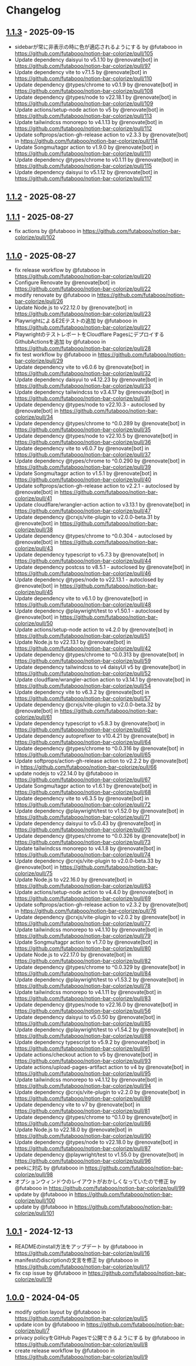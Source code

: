 # Changelog

## [1.1.3](https://github.com/futabooo/notion-bar-colorize/compare/1.1.2...1.1.3) - 2025-09-15
- sidebarが常に非表示の時に色が適応されるようにする by @futabooo in https://github.com/futabooo/notion-bar-colorize/pull/105
- Update dependency daisyui to v5.1.10 by @renovate[bot] in https://github.com/futabooo/notion-bar-colorize/pull/97
- Update dependency vite to v7.1.5 by @renovate[bot] in https://github.com/futabooo/notion-bar-colorize/pull/110
- Update dependency @types/chrome to v0.1.9 by @renovate[bot] in https://github.com/futabooo/notion-bar-colorize/pull/108
- Update dependency @types/node to v22.18.1 by @renovate[bot] in https://github.com/futabooo/notion-bar-colorize/pull/109
- Update actions/setup-node action to v5 by @renovate[bot] in https://github.com/futabooo/notion-bar-colorize/pull/113
- Update tailwindcss monorepo to v4.1.13 by @renovate[bot] in https://github.com/futabooo/notion-bar-colorize/pull/112
- Update softprops/action-gh-release action to v2.3.3 by @renovate[bot] in https://github.com/futabooo/notion-bar-colorize/pull/114
- Update Songmu/tagpr action to v1.9.0 by @renovate[bot] in https://github.com/futabooo/notion-bar-colorize/pull/111
- Update dependency @types/chrome to v0.1.11 by @renovate[bot] in https://github.com/futabooo/notion-bar-colorize/pull/115
- Update dependency daisyui to v5.1.12 by @renovate[bot] in https://github.com/futabooo/notion-bar-colorize/pull/117

## [1.1.2](https://github.com/futabooo/notion-bar-colorize/compare/1.1.1...1.1.2) - 2025-08-27

## [1.1.1](https://github.com/futabooo/notion-bar-colorize/compare/1.1.0...1.1.1) - 2025-08-27
- fix actions by @futabooo in https://github.com/futabooo/notion-bar-colorize/pull/102

## [1.1.0](https://github.com/futabooo/notion-bar-colorize/compare/1.0.1...1.1.0) - 2025-08-27
- fix release workflow by @futabooo in https://github.com/futabooo/notion-bar-colorize/pull/20
- Configure Renovate by @renovate[bot] in https://github.com/futabooo/notion-bar-colorize/pull/22
- modify renovate by @futabooo in https://github.com/futabooo/notion-bar-colorize/pull/26
- Update Node.js to v22.12.0 by @renovate[bot] in https://github.com/futabooo/notion-bar-colorize/pull/23
- PlaywrightによるE2Eテストの追加 by @futabooo in https://github.com/futabooo/notion-bar-colorize/pull/27
- PlaywrightのテストレポートをCloudflare PagesにデプロイするGithubActionsを追加 by @futabooo in https://github.com/futabooo/notion-bar-colorize/pull/28
- fix test workflow by @futabooo in https://github.com/futabooo/notion-bar-colorize/pull/29
- Update dependency vite to v6.0.6 by @renovate[bot] in https://github.com/futabooo/notion-bar-colorize/pull/32
- Update dependency daisyui to v4.12.23 by @renovate[bot] in https://github.com/futabooo/notion-bar-colorize/pull/33
- Update dependency tailwindcss to v3.4.17 by @renovate[bot] in https://github.com/futabooo/notion-bar-colorize/pull/31
- Update dependency @types/node to v22.10.3 - autoclosed by @renovate[bot] in https://github.com/futabooo/notion-bar-colorize/pull/34
- Update dependency @types/chrome to ^0.0.289 by @renovate[bot] in https://github.com/futabooo/notion-bar-colorize/pull/35
- Update dependency @types/node to v22.10.5 by @renovate[bot] in https://github.com/futabooo/notion-bar-colorize/pull/36
- Update dependency vite to v6.0.7 by @renovate[bot] in https://github.com/futabooo/notion-bar-colorize/pull/37
- Update dependency @types/chrome to ^0.0.290 by @renovate[bot] in https://github.com/futabooo/notion-bar-colorize/pull/39
- Update Songmu/tagpr action to v1.5.1 by @renovate[bot] in https://github.com/futabooo/notion-bar-colorize/pull/40
- Update softprops/action-gh-release action to v2.2.1 - autoclosed by @renovate[bot] in https://github.com/futabooo/notion-bar-colorize/pull/41
- Update cloudflare/wrangler-action action to v3.13.1 by @renovate[bot] in https://github.com/futabooo/notion-bar-colorize/pull/47
- Update dependency @crxjs/vite-plugin to v2.0.0-beta.31 by @renovate[bot] in https://github.com/futabooo/notion-bar-colorize/pull/38
- Update dependency @types/chrome to ^0.0.304 - autoclosed by @renovate[bot] in https://github.com/futabooo/notion-bar-colorize/pull/43
- Update dependency typescript to v5.7.3 by @renovate[bot] in https://github.com/futabooo/notion-bar-colorize/pull/44
- Update dependency postcss to v8.5.1 - autoclosed by @renovate[bot] in https://github.com/futabooo/notion-bar-colorize/pull/46
- Update dependency @types/node to v22.13.1 - autoclosed by @renovate[bot] in https://github.com/futabooo/notion-bar-colorize/pull/45
- Update dependency vite to v6.1.0 by @renovate[bot] in https://github.com/futabooo/notion-bar-colorize/pull/48
- Update dependency @playwright/test to v1.50.1 - autoclosed by @renovate[bot] in https://github.com/futabooo/notion-bar-colorize/pull/50
- Update actions/setup-node action to v4.2.0 by @renovate[bot] in https://github.com/futabooo/notion-bar-colorize/pull/51
- Update Node.js to v22.13.1 by @renovate[bot] in https://github.com/futabooo/notion-bar-colorize/pull/42
- Update dependency @types/chrome to ^0.0.313 by @renovate[bot] in https://github.com/futabooo/notion-bar-colorize/pull/59
- Update dependency tailwindcss to v4 daisyUI v5 by @renovate[bot] in https://github.com/futabooo/notion-bar-colorize/pull/52
- Update cloudflare/wrangler-action action to v3.14.1 by @renovate[bot] in https://github.com/futabooo/notion-bar-colorize/pull/54
- Update dependency vite to v6.3.2 by @renovate[bot] in https://github.com/futabooo/notion-bar-colorize/pull/57
- Update dependency @crxjs/vite-plugin to v2.0.0-beta.32 by @renovate[bot] in https://github.com/futabooo/notion-bar-colorize/pull/61
- Update dependency typescript to v5.8.3 by @renovate[bot] in https://github.com/futabooo/notion-bar-colorize/pull/62
- Update dependency autoprefixer to v10.4.21 by @renovate[bot] in https://github.com/futabooo/notion-bar-colorize/pull/64
- Update dependency @types/chrome to ^0.0.316 by @renovate[bot] in https://github.com/futabooo/notion-bar-colorize/pull/65
- Update softprops/action-gh-release action to v2.2.2 by @renovate[bot] in https://github.com/futabooo/notion-bar-colorize/pull/66
- update nodejs to v22.14.0 by @futabooo in https://github.com/futabooo/notion-bar-colorize/pull/67
- Update Songmu/tagpr action to v1.6.1 by @renovate[bot] in https://github.com/futabooo/notion-bar-colorize/pull/68
- Update dependency vite to v6.3.5 by @renovate[bot] in https://github.com/futabooo/notion-bar-colorize/pull/72
- Update dependency @playwright/test to v1.52.0 by @renovate[bot] in https://github.com/futabooo/notion-bar-colorize/pull/71
- Update dependency daisyui to v5.0.43 by @renovate[bot] in https://github.com/futabooo/notion-bar-colorize/pull/70
- Update dependency @types/chrome to ^0.0.326 by @renovate[bot] in https://github.com/futabooo/notion-bar-colorize/pull/73
- Update tailwindcss monorepo to v4.1.8 by @renovate[bot] in https://github.com/futabooo/notion-bar-colorize/pull/74
- Update dependency @crxjs/vite-plugin to v2.0.0-beta.33 by @renovate[bot] in https://github.com/futabooo/notion-bar-colorize/pull/75
- Update Node.js to v22.16.0 by @renovate[bot] in https://github.com/futabooo/notion-bar-colorize/pull/63
- Update actions/setup-node action to v4.4.0 by @renovate[bot] in https://github.com/futabooo/notion-bar-colorize/pull/69
- Update softprops/action-gh-release action to v2.3.2 by @renovate[bot] in https://github.com/futabooo/notion-bar-colorize/pull/76
- Update dependency @crxjs/vite-plugin to v2.0.2 by @renovate[bot] in https://github.com/futabooo/notion-bar-colorize/pull/77
- Update tailwindcss monorepo to v4.1.10 by @renovate[bot] in https://github.com/futabooo/notion-bar-colorize/pull/79
- Update Songmu/tagpr action to v1.7.0 by @renovate[bot] in https://github.com/futabooo/notion-bar-colorize/pull/80
- Update Node.js to v22.17.0 by @renovate[bot] in https://github.com/futabooo/notion-bar-colorize/pull/82
- Update dependency @types/chrome to ^0.0.329 by @renovate[bot] in https://github.com/futabooo/notion-bar-colorize/pull/84
- Update dependency @playwright/test to v1.53.2 by @renovate[bot] in https://github.com/futabooo/notion-bar-colorize/pull/78
- Update tailwindcss monorepo to v4.1.11 by @renovate[bot] in https://github.com/futabooo/notion-bar-colorize/pull/83
- Update dependency @types/node to v22.16.0 by @renovate[bot] in https://github.com/futabooo/notion-bar-colorize/pull/56
- Update dependency daisyui to v5.0.50 by @renovate[bot] in https://github.com/futabooo/notion-bar-colorize/pull/85
- Update dependency @playwright/test to v1.54.2 by @renovate[bot] in https://github.com/futabooo/notion-bar-colorize/pull/88
- Update dependency typescript to v5.9.2 by @renovate[bot] in https://github.com/futabooo/notion-bar-colorize/pull/91
- Update actions/checkout action to v5 by @renovate[bot] in https://github.com/futabooo/notion-bar-colorize/pull/93
- Update actions/upload-pages-artifact action to v4 by @renovate[bot] in https://github.com/futabooo/notion-bar-colorize/pull/95
- Update tailwindcss monorepo to v4.1.12 by @renovate[bot] in https://github.com/futabooo/notion-bar-colorize/pull/94
- Update dependency @crxjs/vite-plugin to v2.2.0 by @renovate[bot] in https://github.com/futabooo/notion-bar-colorize/pull/89
- Update dependency vite to v7 by @renovate[bot] in https://github.com/futabooo/notion-bar-colorize/pull/81
- Update dependency @types/chrome to ^0.1.0 by @renovate[bot] in https://github.com/futabooo/notion-bar-colorize/pull/86
- Update Node.js to v22.18.0 by @renovate[bot] in https://github.com/futabooo/notion-bar-colorize/pull/90
- Update dependency @types/node to v22.18.0 by @renovate[bot] in https://github.com/futabooo/notion-bar-colorize/pull/87
- Update dependency @playwright/test to v1.55.0 by @renovate[bot] in https://github.com/futabooo/notion-bar-colorize/pull/96
- peekに対応 by @futabooo in https://github.com/futabooo/notion-bar-colorize/pull/98
- オプションウィンドウのレイアウトがおかしくなっていたので修正 by @futabooo in https://github.com/futabooo/notion-bar-colorize/pull/99
- update by @futabooo in https://github.com/futabooo/notion-bar-colorize/pull/100
- update by @futabooo in https://github.com/futabooo/notion-bar-colorize/pull/101

## [1.0.1](https://github.com/futabooo/notion-bar-colorize/compare/1.0.0...1.0.1) - 2024-12-13
- READMEのinstall方法をアップデート by @futabooo in https://github.com/futabooo/notion-bar-colorize/pull/16
- manifestのdiscriptionの文言を修正 by @futabooo in https://github.com/futabooo/notion-bar-colorize/pull/17
- fix csp issue by @futabooo in https://github.com/futabooo/notion-bar-colorize/pull/19

## [1.0.0](https://github.com/futabooo/notion-bar-colorize/commits/1.0.0) - 2024-04-05
- modify option layout by @futabooo in https://github.com/futabooo/notion-bar-colorize/pull/5
- update icon by @futabooo in https://github.com/futabooo/notion-bar-colorize/pull/7
- privacy policyをGitHub Pagesで公開できるようにする by @futabooo in https://github.com/futabooo/notion-bar-colorize/pull/8
- create release workflow by @futabooo in https://github.com/futabooo/notion-bar-colorize/pull/9
